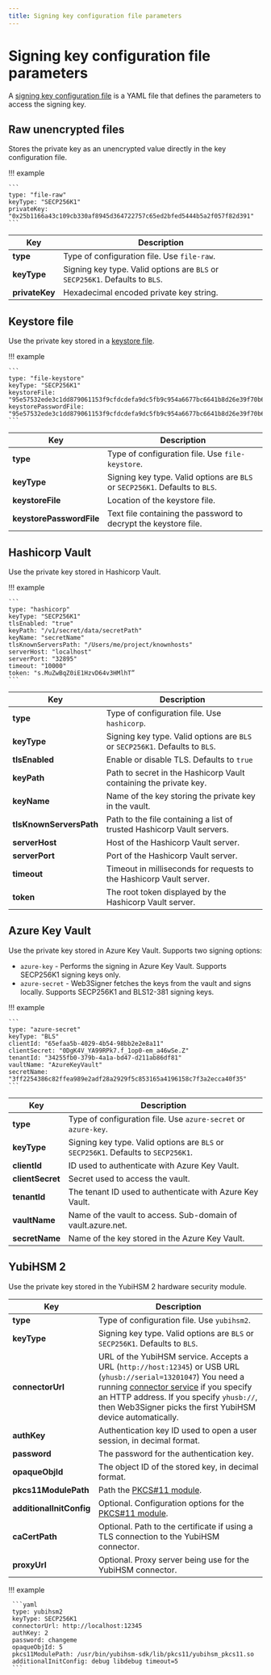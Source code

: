 ```yaml
---
title: Signing key configuration file parameters
---
```


# Signing key configuration file parameters

A [signing key configuration file] is a YAML file that defines the parameters to access the
signing key.

## Raw unencrypted files

Stores the private key as an unencrypted value directly in the key configuration file.

!!! example

    ```
    type: "file-raw"
    keyType: "SECP256K1"
    privateKey: "0x25b1166a43c109cb330af8945d364722757c65ed2bfed5444b5a2f057f82d391"
    ```

| Key                  | Description                           |
|----------------------|---------------------------------------|
| **type**             | Type of configuration file. Use `file-raw`.|
| **keyType**          | Signing key type. Valid options are `BLS` or `SECP256K1`. Defaults to `BLS`. |
| **privateKey**       | Hexadecimal encoded private key string.|

## Keystore file

Use the private key stored in a [keystore file].

!!! example

    ```
    type: "file-keystore"
    keyType: "SECP256K1"
    keystoreFile: "95e57532ede3c1dd879061153f9cfdcdefa9dc5fb9c954a6677bc6641b8d26e39f70b660bbaa732c47277c0096e11400.json"
    keystorePasswordFile: "95e57532ede3c1dd879061153f9cfdcdefa9dc5fb9c954a6677bc6641b8d26e39f70b660bbaa732c47277c0096e11400.password”
    ```

| Key                      | Description                           |
|--------------------------|---------------------------------------|
| **type**                 | Type of configuration file. Use `file-keystore`.|
| **keyType**              | Signing key type. Valid options are `BLS` or `SECP256K1`. Defaults to `BLS`. |
| **keystoreFile**         | Location of the keystore file. |
| **keystorePasswordFile** | Text file containing the password to decrypt the keystore file. |

## Hashicorp Vault

Use the private key stored in Hashicorp Vault.

!!! example

    ```
    type: "hashicorp"
    keyType: "SECP256K1"
    tlsEnabled: "true"
    keyPath: "/v1/secret/data/secretPath"
    keyName: "secretName"
    tlsKnownServersPath: "/Users/me/project/knownhosts"
    serverHost: "localhost"
    serverPort: "32895"
    timeout: "10000"
    token: "s.MuZwBqZ0iE1HzvD64v3HMlhT”
    ```

| Key                     | Description                           |
|-------------------------|---------------------------------------|
| **type**                | Type of configuration file. Use `hashicorp`.|
| **keyType**             | Signing key type. Valid options are `BLS` or `SECP256K1`. Defaults to `BLS`. |
| **tlsEnabled**          | Enable or disable TLS. Defaults to `true` |
| **keyPath**             | Path to secret in the Hashicorp Vault containing the private key. |
| **keyName**             | Name of the key storing the private key in the vault.|
| **tlsKnownServersPath** | Path to the file containing a list of trusted Hashicorp Vault servers.|
| **serverHost**          | Host of the Hashicorp Vault server.  |
| **serverPort**          | Port of the Hashicorp Vault server.  |
| **timeout**             | Timeout in milliseconds for requests to the Hashicorp Vault server. |
| **token**               | The root token displayed by the Hashicorp Vault server. |

## Azure Key Vault

Use the private key stored in Azure Key Vault. Supports two signing options:

* `azure-key` - Performs the signing in Azure Key Vault. Supports SECP256K1 signing keys only.
* `azure-secret` - Web3Signer fetches the keys from the vault and signs locally. Supports SECP256K1
    and BLS12-381 signing keys.

!!! example

    ```
    type: "azure-secret"
    keyType: "BLS"
    clientId: "65efaa5b-4029-4b54-98bb2e2e8a11"
    clientSecret: "0DgK4V_YA99RPk7.f_1op0-em_a46wSe.Z"
    tenantId: "34255fb0-379b-4a1a-bd47-d211ab86df81"
    vaultName: "AzureKeyVault"
    secretName: "3ff2254386c82ffea989e2adf28a2929f5c853165a4196158c7f3a2ecca40f35"
    ```

| Key                     | Description                           |
|-------------------------|---------------------------------------|
| **type**                | Type of configuration file. Use `azure-secret` or `azure-key`.|
| **keyType**             | Signing key type. Valid options are `BLS` or `SECP256K1`. Defaults to `SECP256K1`. |
| **clientId**            | ID used to authenticate with Azure Key Vault.  |
| **clientSecret**        | Secret used to access the vault. |
| **tenantId**            | The tenant ID used to authenticate with Azure Key Vault. |
| **vaultName**           | Name of the vault to access. Sub-domain of vault.azure.net. |
| **secretName**          | Name of the key stored in the Azure Key Vault.  |

## YubiHSM 2

Use the private key stored in the YubiHSM 2 hardware security module.

| Key                | Description                           |
|--------------------|---------------------------------------|
| **type**           | Type of configuration file. Use `yubihsm2`.|
| **keyType**        | Signing key type. Valid options are `BLS` or `SECP256K1`. Defaults to `BLS`. |
| **connectorUrl**   | URL of the YubiHSM service. Accepts a URL (`http://host:12345`) or USB URL (`yhusb://serial=13201047`) You need a running [connector service] if you specify an HTTP address. If you specify `yhusb://`, then Web3Signer picks the first YubiHSM device automatically.|
| **authKey**        | Authentication key ID used to open a user session, in decimal format. |
| **password**       | The password for the authentication key. |
| **opaqueObjId**    | The object ID of the stored key, in decimal format. |
| **pkcs11ModulePath** | Path the [PKCS#11 module]. |
| **additionalInitConfig** | Optional. Configuration options for the [PKCS#11 module]. |
| **caCertPath**     | Optional. Path to the certificate if using a TLS connection to the YubiHSM connector. |
| **proxyUrl**       | Optional. Proxy server being use for the YubiHSM connector. |

!!! example

     ```yaml
     type: yubihsm2
     keyType: SECP256K1
     connectorUrl: http://localhost:12345
     authKey: 2
     password: changeme
     opaqueObjId: 5
     pkcs11ModulePath: /usr/bin/yubihsm-sdk/lib/pkcs11/yubihsm_pkcs11.so
     additionalInitConfig: debug libdebug timeout=5
     ```

<!-- Links -->
[signing key configuration file]: ../HowTo/Use-Signing-Keys.md
[keystore file]: https://github.com/ethereum/EIPs/blob/master/EIPS/eip-2335.md
[PKCS#11 module]: https://developers.yubico.com/YubiHSM2/Component_Reference/PKCS_11/
[connector service]: https://developers.yubico.com/yubihsm-connector/
